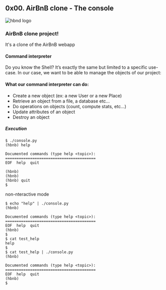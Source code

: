 ## 0x00. AirBnB clone - The console

![hbnd logo](https://s3.amazonaws.com/alx-intranet.hbtn.io/uploads/medias/2018/6/65f4a1dd9c51265f49d0.png?X-Amz-Algorithm=AWS4-HMAC-SHA256&X-Amz-Credential=AKIARDDGGGOUSBVO6H7D%2F20230814%2Fus-east-1%2Fs3%2Faws4_request&X-Amz-Date=20230814T104219Z&X-Amz-Expires=86400&X-Amz-SignedHeaders=host&X-Amz-Signature=ab1542f17fd6c1c0618d2b0a735a50585f2f9c53cb4e00ac852583ff49e8aa42)

### AirBnB clone project!

It's a clone of the AirBnB webapp

#### Command interpreter

Do you know the Shell? It’s exactly the same but limited to a specific use-case. In our case, we want to be able to manage the objects of our project:

#### What our command interpreter can do:

* Create a new object (ex: a new User or a new Place)
* Retrieve an object from a file, a database etc…
* Do operations on objects (count, compute stats, etc…)
* Update attributes of an object
* Destroy an object

##### Execution
```
$ ./console.py
(hbnb) help

Documented commands (type help <topic>):
========================================
EOF  help  quit

(hbnb) 
(hbnb) 
(hbnb) quit
$
```

non-nteractive mode
```
$ echo "help" | ./console.py
(hbnb)

Documented commands (type help <topic>):
========================================
EOF  help  quit
(hbnb) 
$
$ cat test_help
help
$
$ cat test_help | ./console.py
(hbnb)

Documented commands (type help <topic>):
========================================
EOF  help  quit
(hbnb) 
$
```


